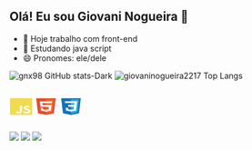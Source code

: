 ## Olá! Eu sou Giovani Nogueira 👋

- 🔭 Hoje trabalho com front-end
- 📖 Estudando java script 
- 😄 Pronomes: ele/dele

![gnx98 GitHub stats-Dark](https://github-readme-stats.vercel.app/api?username=giovaninogueira2217&show_icons=true&theme=gruvbox&hide=prs,issues)      ![giovaninogueira2217 Top Langs](https://github-readme-stats.vercel.app/api/top-langs/?username=giovaninogueira2217&layout=compact&langs_count=8&theme=gruvbox)

<div style="display: inline_block"><br>
  <img align="center" alt="Rafa-Js" height="30" width="40" src="https://raw.githubusercontent.com/devicons/devicon/master/icons/javascript/javascript-plain.svg">
  <img align="center" alt="GN-HTML" height="30" width="40" src="https://raw.githubusercontent.com/devicons/devicon/master/icons/html5/html5-original.svg">
  <img align="center" alt="GN-CSS" height="30" width="40" src="https://raw.githubusercontent.com/devicons/devicon/master/icons/css3/css3-original.svg">
</div>
  
  ##
 
<div> 
  <a href="https://instagram.com/giovanin98" target="_blank"><img src="https://img.shields.io/badge/-Instagram-%23E4405F?style=for-the-badge&logo=instagram&logoColor=white" target="_blank"></a>
  <a href = "mailto:giovaninogueira2217@gmail.com"><img src="https://img.shields.io/badge/-Gmail-%23333?style=for-the-badge&logo=gmail&logoColor=white" target="_blank"></a>
  <a href="https://www.linkedin.com/in/giovaninogueira-45875016a" target="_blank"><img src="https://img.shields.io/badge/-LinkedIn-%230077B5?style=for-the-badge&logo=linkedin&logoColor=white" target="_blank"></a> 
  
</div>
